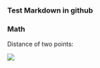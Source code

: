 ### Test Markdown in github

### Math

Distance of two points:

![](http://latex.codecogs.com/gif.latex?\sqrt[]{(x1-x2)^{2}+(y1-y2)^{2}})

